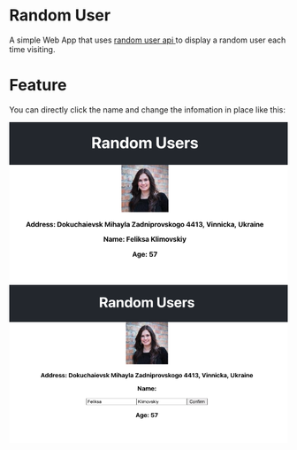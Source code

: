 # Random User

A simple Web App that uses [random user api ](https://randomuser.me/api/) to display a random user each time visiting.

# Feature

You can directly click the name and change the infomation in place like this:

[![Product Name Screen Shot][before_click_name]]()
[![Product Name Screen Shot][after_click_name]]()


<!-- MARKDOWN LINKS & IMAGES -->
[before_click_name]: public/before_click_name.png
[after_click_name]: public/after_click_name.png